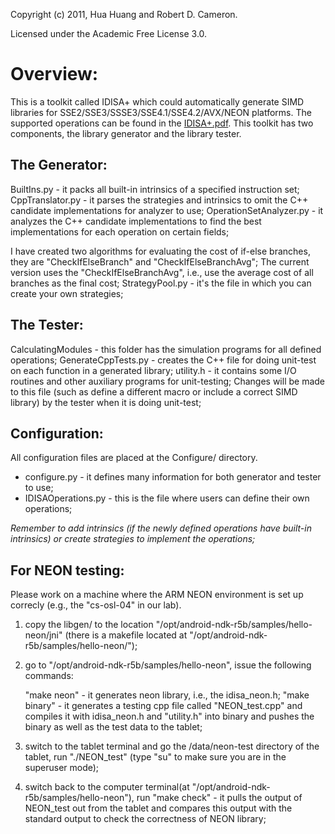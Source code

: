 Copyright (c) 2011, Hua Huang and Robert D. Cameron.

Licensed under the Academic Free License 3.0. 

# Overview:
This is a toolkit called IDISA+ which could automatically generate SIMD libraries
for SSE2/SSE3/SSSE3/SSE4.1/SSE4.2/AVX/NEON platforms. The supported operations can be found in the [IDISA+.pdf](https://github.com/Logicalmars/SIMD-libgen/blob/master/doc/IDISA%2B.pdf).
This toolkit has two components, the library generator and the library tester.

## The Generator:
BuiltIns.py - it packs all built-in intrinsics of a specified instruction set;
CppTranslator.py - it parses the strategies and intrinsics to omit the C++ candidate implementations for analyzer to use;
OperationSetAnalyzer.py - it analyzes the C++ candidate implementations to find the best implementations for each operation on certain fields;      

I have created two algorithms for evaluating the cost of if-else branches, they are "CheckIfElseBranch" and "CheckIfElseBranchAvg";
The current version uses the "CheckIfElseBranchAvg", i.e., use the average cost of all branches as the final cost;
StrategyPool.py - it's the file in which you can create your own strategies;

## The Tester:
CalculatingModules - this folder has the simulation programs for all defined operations;
GenerateCppTests.py - creates the C++ file for doing unit-test on each function in a generated library;
utility.h - it contains some I/O routines and other auxiliary programs for unit-testing;
			Changes will be made to this file (such as define a different macro or include a correct SIMD library) by the tester when it is doing unit-test;

## Configuration:
All configuration files are placed at the Configure/ directory.
* configure.py - it defines many information for both generator and tester to use;
* IDISAOperations.py - this is the file where users can define their own operations;

*Remember to add intrinsics (if the newly defined operations have built-in intrinsics) or create strategies to implement the operations;*


## For NEON testing:
Please work on a machine where the ARM NEON environment is set up correcly (e.g., the "cs-osl-04" in our lab).

1. copy the libgen/ to the location "/opt/android-ndk-r5b/samples/hello-neon/jni" (there is a makefile located at "/opt/android-ndk-r5b/samples/hello-neon/");

2. go to "/opt/android-ndk-r5b/samples/hello-neon", issue the following commands:

   "make neon" - it generates neon library, i.e., the idisa_neon.h;
   "make binary" - it generates a testing cpp file called "NEON_test.cpp" and compiles it with idisa_neon.h and "utility.h" into binary and
   				   pushes the binary as well as the test data to the tablet;

3. switch to the tablet terminal and go the /data/neon-test directory of the tablet, run "./NEON_test" (type "su" to make sure you are in the superuser mode);

4. switch back to the computer terminal(at "/opt/android-ndk-r5b/samples/hello-neon"), run
   "make check" - it pulls the output of NEON_test out from the tablet and compares this output with the standard output to check the correctness of NEON library;

